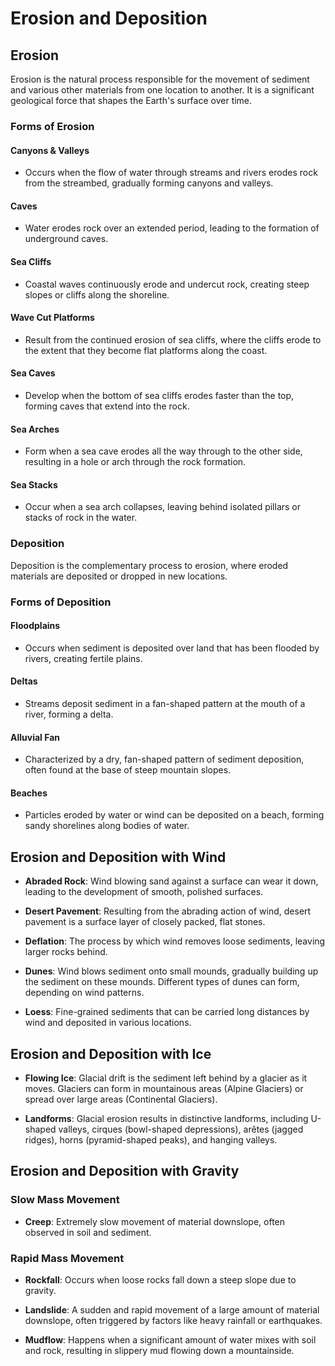 # Erosion and Deposition

## Erosion

Erosion is the natural process responsible for the movement of sediment and various other materials from one location to another. It is a significant geological force that shapes the Earth's surface over time.

### Forms of Erosion

#### Canyons & Valleys
- Occurs when the flow of water through streams and rivers erodes rock from the streambed, gradually forming canyons and valleys.

#### Caves
- Water erodes rock over an extended period, leading to the formation of underground caves.

#### Sea Cliffs
- Coastal waves continuously erode and undercut rock, creating steep slopes or cliffs along the shoreline.

#### Wave Cut Platforms
- Result from the continued erosion of sea cliffs, where the cliffs erode to the extent that they become flat platforms along the coast.

#### Sea Caves
- Develop when the bottom of sea cliffs erodes faster than the top, forming caves that extend into the rock.

#### Sea Arches
- Form when a sea cave erodes all the way through to the other side, resulting in a hole or arch through the rock formation.

#### Sea Stacks
- Occur when a sea arch collapses, leaving behind isolated pillars or stacks of rock in the water.

### Deposition

Deposition is the complementary process to erosion, where eroded materials are deposited or dropped in new locations.

### Forms of Deposition

#### Floodplains
- Occurs when sediment is deposited over land that has been flooded by rivers, creating fertile plains.

#### Deltas
- Streams deposit sediment in a fan-shaped pattern at the mouth of a river, forming a delta.

#### Alluvial Fan
- Characterized by a dry, fan-shaped pattern of sediment deposition, often found at the base of steep mountain slopes.

#### Beaches
- Particles eroded by water or wind can be deposited on a beach, forming sandy shorelines along bodies of water.

## Erosion and Deposition with Wind

- **Abraded Rock**: Wind blowing sand against a surface can wear it down, leading to the development of smooth, polished surfaces.

- **Desert Pavement**: Resulting from the abrading action of wind, desert pavement is a surface layer of closely packed, flat stones.

- **Deflation**: The process by which wind removes loose sediments, leaving larger rocks behind.

- **Dunes**: Wind blows sediment onto small mounds, gradually building up the sediment on these mounds. Different types of dunes can form, depending on wind patterns.

- **Loess**: Fine-grained sediments that can be carried long distances by wind and deposited in various locations.

## Erosion and Deposition with Ice

- **Flowing Ice**: Glacial drift is the sediment left behind by a glacier as it moves. Glaciers can form in mountainous areas (Alpine Glaciers) or spread over large areas (Continental Glaciers).

- **Landforms**: Glacial erosion results in distinctive landforms, including U-shaped valleys, cirques (bowl-shaped depressions), arêtes (jagged ridges), horns (pyramid-shaped peaks), and hanging valleys.

## Erosion and Deposition with Gravity

### Slow Mass Movement
- **Creep**: Extremely slow movement of material downslope, often observed in soil and sediment.

### Rapid Mass Movement
- **Rockfall**: Occurs when loose rocks fall down a steep slope due to gravity.

- **Landslide**: A sudden and rapid movement of a large amount of material downslope, often triggered by factors like heavy rainfall or earthquakes.

- **Mudflow**: Happens when a significant amount of water mixes with soil and rock, resulting in slippery mud flowing down a mountainside.